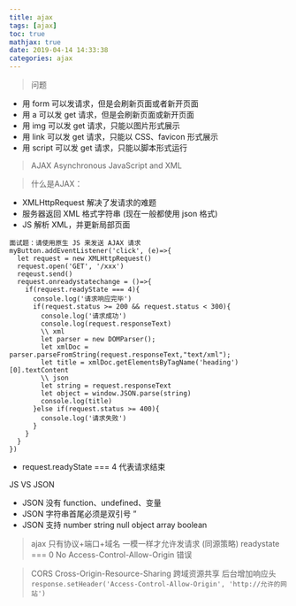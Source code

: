```yaml
---
title: ajax
tags: [ajax]
toc: true
mathjax: true
date: 2019-04-14 14:33:38
categories: ajax
---
```

> 问题
+ 用 form 可以发请求，但是会刷新页面或者新开页面
+ 用 a 可以发 get 请求，但是会刷新页面或新开页面
+ 用 img 可以发 get 请求，只能以图片形式展示
+ 用 link 可以发 get 请求，只能以 CSS、favicon 形式展示
+ 用 script 可以发 get 请求，只能以脚本形式运行

> AJAX
> Asynchronous JavaScript and XML 

> 什么是AJAX：
+ XMLHttpRequest 解决了发请求的难题
+ 服务器返回 XML 格式字符串 (现在一般都使用 json 格式)
+ JS 解析 XML，并更新局部页面

```
面试题：请使用原生 JS 来发送 AJAX 请求
myButton.addEventListener('click', (e)=>{
  let request = new XMLHttpRequest()
  request.open('GET', '/xxx')
  reqeust.send()
  request.onreadystatechange = ()=>{
    if(request.readyState === 4){
      console.log('请求响应完毕')
      if(request.status >= 200 && request.status < 300){
        console.log('请求成功')
        console.log(request.responseText)
        \\ xml
        let parser = new DOMParser();
        let xmlDoc = parser.parseFromString(request.responseText,"text/xml");
        let title = xmlDoc.getElementsByTagName('heading')[0].textContent
        \\ json
        let string = request.responseText
        let object = window.JSON.parse(string)
        console.log(title)
      }else if(request.status >= 400){
        console.log('请求失败')
      }
    }
  }
})
```
+ request.readyState === 4 代表请求结束

JS VS JSON 
+ JSON 没有 function、undefined、变量  
+ JSON 字符串首尾必须是双引号 ” 
+ JSON 支持 number string null object array boolean

> ajax 只有协议+端口+域名 一模一样才允许发请求 (同源策略)
> readystate === 0
> No Access-Control-Allow-Origin 错误 

> CORS  Cross-Origin-Resource-Sharing 跨域资源共享
> 后台增加响应头
`response.setHeader('Access-Control-Allow-Origin', 'http://允许的网站')`





















































